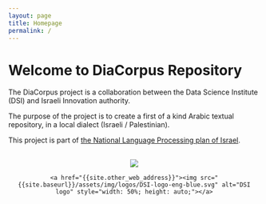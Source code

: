 ```yaml
---
layout: page
title: Homepage
permalink: /
---
```


# Welcome to DiaCorpus Repository

The DiaCorpus project is a collaboration between the Data Science Institute (DSI) and Israeli Innovation authority. 

The purpose of the project is to create a first of a kind Arabic textual repository, in a local dialect (Israeli / Palestinian).

This project is part of [the National Language Processing plan of Israel](https://ar.nationalplanil.ai/).


<div style="text-align:center; margin-top:30px; margin-bottom:20px;">
    <a href="https://innovationisrael.org.il/"><img src="{{site.baseurl}}/assets/img/logos/800px-Israel-Innovation-Authority-logo.png" /></a>
    <!--
    <a href="https://www.runi.ac.il/en/research-institutes/business/dsi/"><img src="{{site.baseurl}}/assets/img/logos/800px-DSI-logo-eng-blue.png" /></a>
    <a href="{{site.other_web_address}}">{% include DSI-logo-eng-blue.svg %}</a>
    -->
    
    <a href="{{site.other_web_address}}"><img src="{{site.baseurl}}/assets/img/logos/DSI-logo-eng-blue.svg" alt="DSI logo" style="width: 50%; height: auto;"></a>
</div>